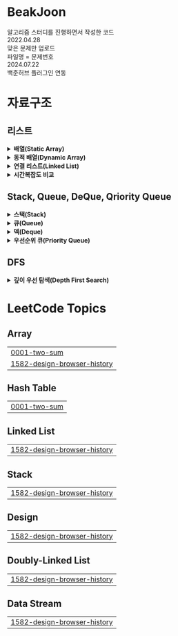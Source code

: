# BeakJoon
알고리즘 스터디를 진행하면서 작성한 코드 \
2022.04.28 \
맞은 문제만 업로드 \
파일명 = 문제번호 \
2024.07.22 \
백준허브 플러그인 연동


# 자료구조

## 리스트
<details>
  <summary><b>배열(Static Array)</b></summary>
  <div markdown="1">
    
  - 고정된 저장공간 -> 선언 시 size 할당 필요.
    ```  
        int[] arr1 = new int[5]; //size가 5인 int형 배열 - 공간만 우선 할당
        int[] arr2 = {1,2,3,4,5}; //size가 5인 int형 배열 - 공간 + 값 할당
    ```  
  - 데이터를 연속적·순차적으로 저장 -> 첫 주소값만 알면 어떤 index에도 바로 접근 가능 -> 시간복잡도 O(1)
    ```
      ex) 첫 주소 = 0X4AF55
      -> 두 번째 데이터 = 0X4AF55 +4*1(byte)
      -> 세 번째 데이터 = 0X4AF55 +4*2(byte)
        ...
      -> n 번째 데이터 = 0X4AF55 +4*(n-1)(byte)
      => 시간복잡도 O(1)
     ```
  - LinkedList의 경우 탐색 시 시간복잡도가 O(n). 따라서 데이터 갯수가 정해져 있다면 배열을 사용하는 것이 효율적.
  - 하지만 데이터 갯수가 정해져 있지 않아 매번 크기가 큰 배열을 선언해야 한다면 메모리 비효율 발생 + 선언 시 정한 size 보다 더 많은 데이터가 저장돼야 하면 에러 발생 => `동적배열` 사용

  </div>
</details>

<details>
  <summary><b>동적 배열(Dynamic Array)</b></summary>
  <div markdown="1">
    
  - 유동적으로 배열 크기 조정.
  - 기존에 할당된 size를 초과하면 size를 2배로 늘린 배열을 새로 선언(doubling)하고 새로운 배열에 데이터 이동, 이후 기존 배열을 삭제함. (resize)
  - java에서는 `ArrayList`로 구현됨.
  - `add(E element)` : 시간복잡도가 배열 크기를 늘려야 하는 경우엔 O(n), 아닌 경우엔 O(1). 아닌 경우가 더 많기 때문에 평균적으로 O(1)
  - `add(int index, E element)` : 인자로 넘겨지는 인덱스 뒤의 데이터를 우측으로 한 칸 씩 이동시킴 -> 시간복잡도 O(n)
  - `remove(int index), remove(E element)` : 해당되는 데이터 찾아서 제거 후 뒤의 데이터를 좌측으로 한 칸 씩 이동시킴 -> 시간복잡도 O(n)
  - `indexOf(Object o)` : 배열 전체 순회 -> 시간복잡도 O(n)
    ``` java
      List<String> list = new ArrayList<String>();
      //get at 시간복잡도 : O(1)
      list.get(1);
      
      //insert back 시간복잡도 :amortized O(1)
      list.add("end");
      
      //insert at 시간복잡도 : O(n) 
      list.add(0, "add");
      
      //remove at 시간복잡도 : O(n)
      list.remove(0);
      list.remove("add");
      
      //search by value 시간복잡도 : O(n)
      list.indexOf("add"); //null일 경우 return -1 
    ```
  </div>
</details>

<details>
  <summary><b>연결 리스트(Linked List)</b></summary>
  <div markdown="1">

  - 'Node'라는 구조체가 연결되는 형식으로 데이터를 저장. '포인터'를 통해 각각의 노드에 접근함.
  - 'Node' : 값(data)와 이전, 다음 노드를 가리키는 '포인터'로 구성됨.
  - '이전 포인터(prev)' : 이전 노드를 가리키는 포인터. 첫 번째 노드(head)의 경우 null 값을 가짐.
  - '다음 포인터(next)' : 다음 노드를 가리키는 포인터. 마지막 노드의 경우 null 값을 가짐.
  - 다음 노드를 가리키는 포인터가 하나만 있는 경우를 Singly Linked List, 이전과 다음 노드 모두 있는 경우는 Doubly Linked List라고 함.
  - java의 Linked List는 Doubly Linked List로 구현되어있음.
  - 배열과 달리 메모리 상에서 연속적으로 저장되지 않기 때문에 사용에 좀 더 자유로움.
  - 메모리상에서는 비연속적이지만, 자료의 주소값을 통해 순차적으로 접근 가능함.
    ```java
     LinkedList<String> linkedList = new LinkedList<String>();
        
      /*데이터 삽입*/
      
      //insert first 시간복잡도 : O(1)
      linkedList.addFirst("first"); //deque
      
      //insert last 시간복잡도 : O(1)
      linkedList.addLast("last"); //deque
      
      //insert at 시간복잡도 : O(n)
      linkedList.add(1, "mid"); //list
      
      //insert last return boolean 시간복잡도 : O(1)
      linkedList.offer("offer1"); //deque, queue
      linkedList.offerLast("last"); //deque

      /*데이터 조회*/
      //get first 시간복잡도 : O(1)
      linkedList.getFirst(); //deque
      //get last 시간복잡도 : O(1)
      linkedList.getLast(); //deque
      //get at 시간복잡도 : O(n)
      linkedList.get(2); //list
      
      /*데이터 삭제*/
      //remove first 시간복잡도 : O(1) 
      linkedList.remove(); //deque, queue
      linkedList.removeFirst(); //deque
      
      //remove last 시간복잡도 : O(1)
      linkedList.removeLast(); //deque
      
      //remove at 시간복잡도 : O(n)
      linkedList.remove(1); //list
      
      /*데이터 수정*/
      linkedList.set(1, "set");
    ````
   
  </div>
</details>

<details>
  <summary><b>시간복잡도 비교</b></summary>
  <div markdown="1">

  |action|Static Array|Dynamic Array|Linked List|
  |---|---|---|---|
  |access|O(1)|O(1)|O(n)|
  |getFirst/getLast|-|-|O(1)|
  |update|O(1)|O(1)|O(n)|
  |insert back|O(1)|amortized O(1)|O(n)-Singly \| O(1)-Doubly|
  |insert front|-|O(n)|O(1)|
  |insert at|O(n)|O(n)|O(n)|
  |remove back|O(1)|O(1)|O(n)-Singly \| O(1)-Doubly|
  |remove front|-|O(n)|O(1)|
  |remove at|O(n)|O(n)|O(n)|
  
  </div>
</details>

## Stack, Queue, DeQue, Qriority Queue
<details>
  <summary><b>스택(Stack)</b></summary>
  <div markdown="1">
    
  - 나중에 저장된 것을 먼저 꺼냄 -> 후입선출(LIFO)
  - 매소드
    |type|method|설명|
    |---|---|---|
    |boolean|empty()|Stack이 피어있는지 확인|
    |Object|peek()|맨 위에 저장된 객체 반환(반환 후 삭제x, 비어있으면 EmptyStackException 발생)|
    |Object|pop()|맨 위에 저장된 객체 반환(반환 후 삭제o, 비버있으면 EmptyStackException 발생)|
    |Object|push()|객체 저장|
    |int|search(Object o)|객체를 찾아서 위치 전달. 없으면 -1 전달(배열과 달리 인덱스 1부터 시작)|
  - 예시
    ```java
    import java.util.Stack;
    
    public class Main {
        public static void main(String[] args) {
    		
    		Stack<Integer> stack = new Stack<Integer>();
                      // 인덱스 
    		stack.push(1); //5
    		stack.push(2); //4 
    		stack.push(3); //3 
    		stack.push(4); //2 
    		stack.push(5); //1
    		
    		System.out.println(stack.search(4)); // 결과 : 2
    		System.out.println(stack.peek()); // 결과 : 5
    		System.out.println(stack.pop()); // 결과 : 5
    		System.out.println(stack.peek()); // 결과 : 4
    ```
  </div>
</details>

<details>
  <summary><b>큐(Queue)</b></summary>

  <div markdown="1">

  - 먼저 저장한 것을 먼저 꺼냄 -> 선입선출(FIFO)
  - 메소드
    |type|method|설명|
    |---|---|---|
    |boolean|add(Object o)|객체 저장(저장공간 부족하면 IllegalStateException 발생)|
    |Object|remove()|객체 반환 후 삭제o(Queue가 비어있으면 NoSuchElementException 발생)|
    |Object|element()|객체 반환 후 삭제x(Queue가 비어있으면 NoSuchElementException 발생)|
    |boolean|offer(Object o)|객체 저장(저장공간 부족하면 false 반환)|
    |Object|poll()|객체 반환 후 삭제o(Queue가 비어있으면 null 반환)|
    |Object|peek()|겍체 반환 후 삭제x(Queue가 비어있으면 null 반환)|
  - 예시
    ```java
     import java.util.Queue;
    
    public class Main {
      public static void main(String[] args) {
        Queue<Integer> queue = new LinkedList<Integer>();
        
        queue.add(1);
        queue.add(2);
        queue.add(3);
        queue.add(4);
        queue.add(5);
  
        System.out.println(queue.element()); //결과 : 1
        System.out.println(queue.remove()); //결과 : 1
        System.out.println(queue.element()); //결과 : 2
        System.out.println(queue.remove()); //결과 : 2
        System.out.println(queue.remove()); //결과 : 3
        System.out.println(queue.element()); //결과 : 4 
    ```    
  </div>
</details>

<details>
  <summary><b>덱(Deque)</b></summary>

  <div markdown="1">

  - 양쪽에서 추가,삭제 가능한 양방향 큐(Double-Ended Queue)
  - Queue를 상속받아 구현되며, Java에서는 ArrayDeque, LinkedList 등으로 구현됨
  - Stack 대신 Deque를 사용해야 하는 이유 : Stack은 Vector 클래스를 상속받아 구현됨. Vector는 동기화된 메서드로 구현되어있어 멀티 스레드 환경에서는 안전하지만 단일 스레드 환경에서는 동기화 차리에 대한 오버헤드가 발생하면서 성능이 저하됨. 이로인해 Vector 사용이 권장되지 않고 Vector를 상속받는 Stack 또한 권장되지 않음. 
  - 메소드
    - Stack과 대응되는 매소드 (addLast/addremove 또는 addFirst/removeFirst)
      |Stack|Deque|
      |---|---|
      |push(e)|addFirst(e)|
      |pop()|removeFirst()|
      |peek()|peekFirst()|
    - Queue와 대응되는 메소드
      |Queue|Deque|
      |---|---|
      |add(e)|addLast(e)|
      |offer(e)|offerLast(e)|
      |remove()|removeFirst()|
      |poll()|pollFirst()|
      |element()|getFirst()|
      |peek()|peekFirst()|

  </div>
</details>

<details>
  <summary><b>우선순위 큐(Priority Queue)</b></summary>

  <div markdown="1">
    
  - 들어오는 순서에 상관 없이 우선순위가 높은 데이터가 먼저 나가는 자료구조
  - `힙(Heap)`을 이용하여 구현하는 것이 가장 효율적
  - 배열 vs 힙 시간복잡도 비교
    ||배열|힙|
    |---|---|---|
    |원소 추가|O(1)|O(logN)|
    |우선순위 가장 높은 원소 확인|O(N)|O(1)|
    |우선순위 가장 높은 원소 제거|O(N)|O(logN)|
  - `힙(Heap)` : 우선순위큐를 위해 고안된 `완전이진트리` 형태의 자료구조
  - `완전이진트리` : 두 개의 자식 노드만 갖는 이진트리. 마지막 레벨을 제외한 모든 레벨이 채워져 있고, 마지막 레벨은 왼쪽부터 채워져야함.
  - 힙의 종류
    - 최대 힙(Max Heap) : 부모 노드의 값이 자식 노드보다 크거나 같음. 가장 위의 노드가 최댓값.
    - 최소 힙(Min Heap) : 부모 노드의 값이 자식 노드보다 작거나 같음. 가장 위의 노드가 최솟값.
  - 힙을 배열로 표현했을 때의 인덱스
    - 왼쪽 자식 노드 : 부모 노드 *2
    - 오른쪽 자식 노드 : 부모 노드*2+1
    - 부모 노드 : 자식 노드/2

  - 노드 삽입
    - 마지막 레벨의 왼쪽 부터 삽입. 삽입 후 부모 노드와 비교 후 우선순위에 따라 노드 변경.
      ``` java
      //Min Heap
      ArrayList<Integer> heap = new ArrayList<Integer>();
      public void insert(int number) {
        int i = heap.size()+1; //마지막 노드의 인덱스
    
        while(i>1 && number < heap.get(i/2)) { //첫번째 노드까지  부모 노드와 비교
          //부모 노드 보다 작으면 부모노드를 자식 노드로, 새로 들어온 노드를 부모노드로 변경
          heap.set(i, heap.get(i/2));
          i/=2; //부모 노드로 이동
        }
        heap.set(i, number);
      }
      ```
  - 노드 삭제
    - 최상위 노드를 삭제하면 트리구조가 깨지기 때문에 젤 마지막 노드와 최상위 노드의 자리를 변경 후 마지막 노드 삭제. 이후 자식 노드와 비교하며 우선순위에 따라 노드 변경.
      ```java
       //Min Heap
      ArrayList<Integer> heap = new ArrayList<Integer>();
      public void delete() {
        int temp = heap.get(heap.size()); //최상위로 올릴 노드
        heap.set(heap.size(), heap.get(1)); //첫번째 노드를 마지막 노드로 이동
        heap.remove(heap.size()); //마지막 노드 삭제
        int parent = 1; //현재 노드
        int child = 2; //자식 노드
        
        while(child<heap.size() && temp < heap.get(child)) { //마지막 노드 까지 자식노드와 비교, 자식 노드보다 작으면 중단
          //왼쪽 노드 보다 오른쪽 노드가 더 작으면 오른쪽 노드로 이동
          if(heap.get(child) > heap.get(child+1)) {
            child++;
          }
          
          //자식 노드와 자리 바꾸고 다음 자식노드와 비교
          heap.set(parent, heap.get(child));
          parent = child;
          child = child*2;
        }
        heap.set(parent, temp);
      }
      ```

    - 자바의 Priority Queue
      ```java
      public static void main(String[] args) throws IOException {
        //오름차순
        PriorityQueue<Integer> asc = new PriorityQueue<Integer>();
      
        asc.add(5);
        asc.add(3);
        asc.add(2);
        asc.add(6);
        asc.add(1);
      
        while(!asc.isEmpty()) {
          System.out.println(asc.poll()); // 출력 : 1 2 3 5 6
        }

        //내림차순
        PriorityQueue<Integer> desc = new PriorityQueue<Integer>(Collections.reverseOrder());
      
        desc.add(5);
        desc.add(3);
        desc.add(2);
        desc.add(6);
        desc.add(1);
      
        while(!desc.isEmpty()) {
          System.out.println(desc.poll()); // 출력 : 6 5 3 2 1
        }

        //람다식을 이용하여 우선순위 변경
        PriorityQueue<Integer> abs = new PriorityQueue<Integer>((o1, o2) -> {
  			if(Math.abs(o1) == Math.abs(o2)) {
  				return o1 - o2; //절댓값이 같으면 더 작은 수 우선
  			} else {
  				return Math.abs(o1) - Math.abs(o2); //절댓값이 작은 순서대로
  			}
  		});
  		
  		abs.add(1);
  		abs.add(-1);
  		abs.add(-2);
  		abs.add(-3);
  		System.out.println("abs:"+abs.poll()); // 출력 : -1
      }
      ```
  </div>
</details>

## DFS
<details>
  <summary><b>깊이 우선 탐색(Depth First Search)</b></summary>

  <div markdown="1">

  - 그래프에서 깊은 부분을 우선적으로 탐색하는 알고리즘
  - 동작 과정
    1. 첫 번째 노드 방문
    2. 인접 노드 유무 확인
    3. 인접 노드 존재o -> 현재 노드를 스택에 저장 후 방문처리
    4. 인접 노드 존재x -> 스택에서 최상단 노드 꺼내어 해당 노드로 이동
    5. 2~4번 순서 반복하다가 인접 노드가 없고 스택에 저장된 노드도 없으면 탐색 종료

  - 장점
    - 현재 순회 중인 노드만 저장(Stack 활용)하기 때문에 BFS에 비해 메모리 공간을 덜 차지함
    - 목표 노드가 깊은 단계에 있는 경우 해를 빨리 구할 수 있음
  - 단점
    - 해가 없는 경로에 깊이 빠질 수 있음 -> 미리 지정한 임의의 깊이까지만 탐색하고, 목표 노드를 발견하지 못하면 다음 경로를 탐색하도록 설정해야 함
    - 얻은 해가 최단 경로라는 보장은 없음(최적의 해가 아닐 수 있음)
  - java 구현
    ```java
    package demo;
    
    import java.io.*;
    import java.util.*;
    
    public class Main{
    
    	static Deque<Integer> stack = new LinkedList<Integer>();
    	static boolean visited[];
    	static int graph[][]; 
    	static int nodes;
    	static int edges;
    	static StringBuffer sb;
    
    	public static void main(String[] args) throws IOException {
    		BufferedReader br = new BufferedReader(new InputStreamReader(System.in));
    		StringTokenizer st = new StringTokenizer(br.readLine());
    		nodes = Integer.parseInt(st.nextToken());
    		edges = Integer.parseInt(st.nextToken());
    		int start = Integer.parseInt(st.nextToken());
    		visited = new boolean[nodes+1];
    		graph = new int[nodes+1][nodes+1];
    		sb = new StringBuffer();
    		
    		for(int i=0; i<edges; i++) {
    			StringTokenizer st2 = new StringTokenizer(br.readLine());
    			int node1 = Integer.parseInt(st2.nextToken());
    			int node2 = Integer.parseInt(st2.nextToken());
    			graph[node1][node2] = 1;
    			graph[node2][node1] = 1;
    		}
    		
    		
    		visited[start] = true;
    		stack.add(start);
    		sb.append(start).append(" ");
    		
    		dfs(start);
    		
    		System.out.println(sb.toString());
    		
    	}
    
    	public static void dfs(int current) {
    		for(int j=1; j<=nodes; j++) {
    			//인접 노드 확인
    			if(graph[current][j] == 1) {
    				//방문 여부 확인
    				if(!visited[j]) {
    					//스택에 저장 후 방문 처리
    					stack.add(j);
    					visited[j] = true;
    					
    					sb.append(j).append(" ");
    					//인접 노드 방문
    					dfs(j);
    				}
    			}
    		}
    	}
    }
    ```
  </div>
</details>

<!---LeetCode Topics Start-->
# LeetCode Topics
## Array
|  |
| ------- |
| [0001-two-sum](https://github.com/WonHeejin/algorithm-study/tree/master/0001-two-sum) |
| [1582-design-browser-history](https://github.com/WonHeejin/algorithm-study/tree/master/1582-design-browser-history) |
## Hash Table
|  |
| ------- |
| [0001-two-sum](https://github.com/WonHeejin/algorithm-study/tree/master/0001-two-sum) |
## Linked List
|  |
| ------- |
| [1582-design-browser-history](https://github.com/WonHeejin/algorithm-study/tree/master/1582-design-browser-history) |
## Stack
|  |
| ------- |
| [1582-design-browser-history](https://github.com/WonHeejin/algorithm-study/tree/master/1582-design-browser-history) |
## Design
|  |
| ------- |
| [1582-design-browser-history](https://github.com/WonHeejin/algorithm-study/tree/master/1582-design-browser-history) |
## Doubly-Linked List
|  |
| ------- |
| [1582-design-browser-history](https://github.com/WonHeejin/algorithm-study/tree/master/1582-design-browser-history) |
## Data Stream
|  |
| ------- |
| [1582-design-browser-history](https://github.com/WonHeejin/algorithm-study/tree/master/1582-design-browser-history) |
<!---LeetCode Topics End-->
